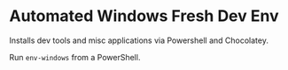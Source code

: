 # Automated Windows Fresh Dev Env

Installs dev tools and misc applications via Powershell and Chocolatey.

Run `env-windows` from a PowerShell.
